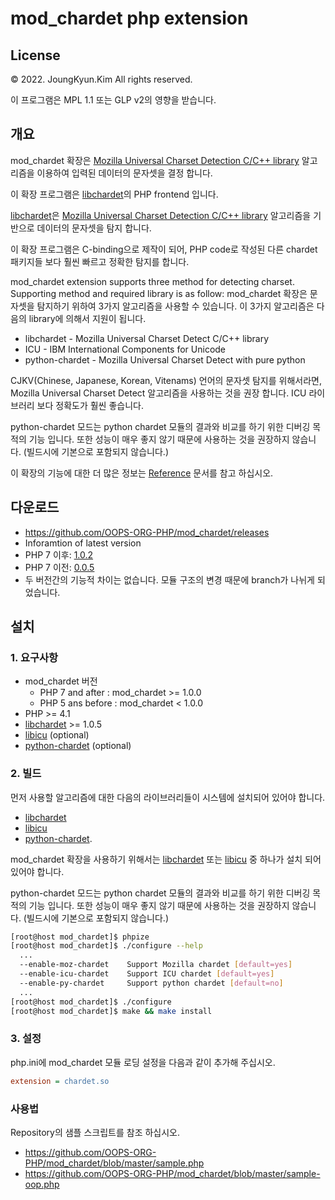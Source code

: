 mod_chardet php extension
====

## License

&copy; 2022. JoungKyun.Kim All rights reserved.

이 프로그램은 MPL 1.1 또는 GLP v2의 영향을 받습니다.

## 개요

mod_chardet 확장은 [Mozilla Universal Charset Detection C/C++ library](http://lxr.mozilla.org/seamonkey/source/extensions/universalchardet/) 알고리즘을 이용하여 입력된 데이터의 문자셋을 결정 합니다.

이 확장 프로그램은 [libchardet](https://github.com/joubgkyun/libchardet)의 PHP frontend 입니다.

[libchardet](https://github.com/joubgkyun/libchardet)은 [Mozilla Universal Charset Detection C/C++ library](http://lxr.mozilla.org/seamonkey/source/extensions/universalchardet/) 알고리즘을 기반으로 데이터의 문자셋을 탐지 합니다.

이 확장 프로그램은 C-binding으로 제작이 되어, PHP code로 작성된 다른 chardet 패키지들 보다 훨씬 빠르고 정확한 탐지를 합니다.

mod_chardet extension supports three method for detecting charset. Supporting method and required library is as follow:
mod_chardet 확장은 문자셋을 탐지하기 위하여 3가지 알고리즘을 사용할 수 있습니다. 이 3가지 알고리즘은 다음의 library에 의해서 지원이 됩니다.

 * libchardet - Mozilla Universal Charset Detect C/C++ library
 * ICU - IBM International Components for Unicode
 * python-chardet - Mozilla Universal Charset Detect with pure python

CJKV(Chinese, Japanese, Korean, Vitenams) 언어의 문자셋 탐지를 위해서라면, Mozilla Universal Charset Detect 알고리즘을 사용하는 것을 권장 합니다. ICU 라이브러리 보다 정확도가 훨씬 좋습니다.

python-chardet 모드는 python chardet 모듈의 결과와 비교를 하기 위한 디버깅 목적의 기능 입니다. 또한 성능이 매우 좋지 않기 때문에 사용하는 것을 권장하지 않습니다. (빌드시에 기본으로 포함되지 않습니다.)

이 확장의 기능에 대한 더 많은 정보는 [Reference](https://github.com/OOPS-ORG-PHP/mod_chardet/blob/master/Reference) 문서를 참고 하십시오.

## 다운로드
 * https://github.com/OOPS-ORG-PHP/mod_chardet/releases
 * Inforamtion of latest version
  * PHP 7 이후: [1.0.2](https://github.com/OOPS-ORG-PHP/mod_chardet/releases/tag/1.0.2)
  * PHP 7 이전: [0.0.5](https://github.com/OOPS-ORG-PHP/mod_chardet/releases/tag/0.0.5)
  * 두 버전간의 기능적 차이는 없습니다. 모듈 구조의 변경 때문에 branch가 나뉘게 되었습니다.

## 설치

### 1. 요구사항

 * mod_chardet 버전
   * PHP 7 and after : mod_chardet >= 1.0.0
   * PHP 5 ans before : mod_chardet < 1.0.0
 * PHP >= 4.1
 * [libchardet](https://github.com/joubgkyun/libchardet) >= 1.0.5
 * [libicu](http://site.icu-project.org/) (optional)
 * [python-chardet](https://pypi.python.org/pypi/chardet) (optional)


### 2. 빌드

먼저 사용할 알고리즘에 대한 다음의 라이브러리들이 시스템에 설치되어 있어야 합니다.

 * [libchardet](https://github.com/joubgkyun/libchardet)
 * [libicu](http://site.icu-project.org/)
 * [python-chardet](https://pypi.python.org/pypi/chardet).

mod_chardet 확장을 사용하기 위해서는 [libchardet](https://github.com/joubgkyun/libchardet) 또는 [libicu](http://site.icu-project.org/) 중 하나가 설치 되어 있어야 합니다.

python-chardet 모드는 python chardet 모듈의 결과와 비교를 하기 위한 디버깅 목적의 기능 입니다. 또한 성능이 매우 좋지 않기 때문에 사용하는 것을 권장하지 않습니다. (빌드시에 기본으로 포함되지 않습니다.)

```bash
[root@host mod_chardet]$ phpize
[root@host mod_chardet]$ ./configure --help
  ...
  --enable-moz-chardet    Support Mozilla chardet [default=yes]
  --enable-icu-chardet    Support ICU chardet [default=yes]
  --enable-py-chardet     Support python chardet [default=no]
  ...
[root@host mod_chardet]$ ./configure
[root@host mod_chardet]$ make && make install
```

### 3. 설정

php.ini에 mod_chardet 모듈 로딩 설정을 다음과 같이 추가해 주십시오.

```ini
extension = chardet.so
```

### 사용법

Repository의 샘플 스크립트를 참조 하십시오.
 * https://github.com/OOPS-ORG-PHP/mod_chardet/blob/master/sample.php
 * https://github.com/OOPS-ORG-PHP/mod_chardet/blob/master/sample-oop.php
